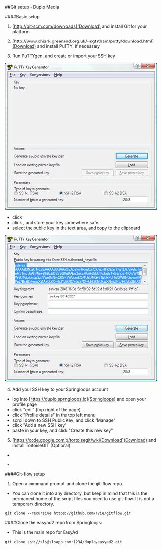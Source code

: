 ##Git setup - Duplo Media


####Basic setup

1. [http://git-scm.com/downloads](Download) and install Git for your platform

2. [http://www.chiark.greenend.org.uk/~sgtatham/putty/download.html](Download) and install PuTTY, if necessary

3. Run PuTTYgen, and create or import your SSH key

  ![click Generate](images/puttygen1.png "click Generate")
  
  - click <Generate>
  - click <Save private key>, and store your key somewhere safe.
  - select the public key in the text area, and copy to the clipboard
  
  ![copy public key to clipboard](images/puttygen3.png "select the public key in the text area, and copy to the clipboard")


4. Add your SSH key to your Springloops account
  
  - log into [https://duplo.springloops.io](Springloops) and open your profile page
  - click "edit" (top right of the page)
  - click "Profile details" in the top left menu
  - scroll down to SSH Public Key, and click "Manage"
  - click "Add a new SSH key"
  - paste in your key, and click "Create this new key"

5. [https://code.google.com/p/tortoisegit/wiki/Download](Download) and install TortoiseGIT (Optional)

  - 


* 



####Git-flow setup

1. Open a command prompt, and clone the git-flow repo.
  - You can clone it into any directory, but keep in mind that this is the permanent home of the script files you need to use git-flow. It is not a temporary directory.

  ```
  git clone --recursive https://github.com/nvie/gitflow.git
  ```

####Clone the easyad2 repo from Springloops:
  - This is the main repo for EasyAd

  ```
  git clone ssh://sls@slsapp.com:1234/duplo/easyad2.git
  ```


